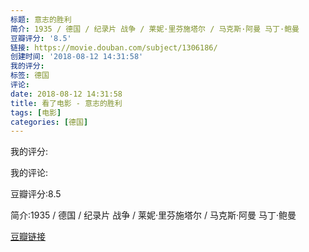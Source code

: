 ```yaml
---
标题: 意志的胜利
简介: 1935 / 德国 / 纪录片 战争 / 莱妮·里芬施塔尔 / 马克斯·阿曼 马丁·鲍曼
豆瓣评分: '8.5'
链接: https://movie.douban.com/subject/1306186/
创建时间: '2018-08-12 14:31:58'
我的评分:
标签: 德国
评论:
date: 2018-08-12 14:31:58
title: 看了电影 - 意志的胜利
tags: [电影]
categories: [德国]
---
```


我的评分:

我的评论:

豆瓣评分:8.5

简介:1935 / 德国 / 纪录片 战争 / 莱妮·里芬施塔尔 / 马克斯·阿曼 马丁·鲍曼

[豆瓣链接](https://movie.douban.com/subject/1306186/)

